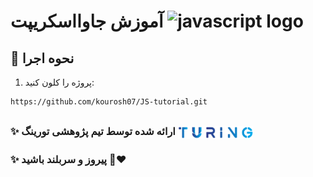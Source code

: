 # آموزش جاوااسکریپت   <img src="https://cdn.jsdelivr.net/gh/devicons/devicon/icons/javascript/javascript-original.svg" height="40" alt="javascript logo"  />




## 🚀 نحوه اجرا

1. پروژه را کلون کنید:
```bash
https://github.com/kourosh07/JS-tutorial.git
```

##

### ✨ ارائه شده توسط تیم پژوهشی تورینگ  <img src="https://github.com/kourosh07/kourosh07/blob/main/turing%20(1)_prev_ui.png" alt="turinglogo" border="0" align="center" width="120px">

### ✨ پیروز و سربلند باشید  :rose::heart:

